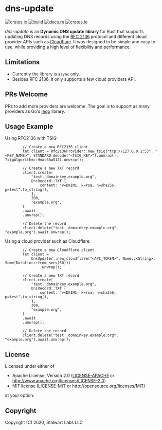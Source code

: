 # dns-update

[![crates.io](https://img.shields.io/crates/v/dns-update)](https://crates.io/crates/dns-update)
[![build](https://github.com/stalwartlabs/dns-update/actions/workflows/rust.yml/badge.svg)](https://github.com/stalwartlabs/dns-update/actions/workflows/rust.yml)
[![docs.rs](https://img.shields.io/docsrs/dns-update)](https://docs.rs/dns-update)
[![crates.io](https://img.shields.io/crates/l/dns-update)](http://www.apache.org/licenses/LICENSE-2.0)

_dns-update_ is an **Dynamic DNS update library** for Rust that supports updating DNS records using the [RFC 2136](https://datatracker.ietf.org/doc/html/rfc2136) protocol
and different cloud provider APIs such as [Cloudflare](https://www.cloudflare.com/). It was designed to be simple and easy to use, while providing a high level of flexibility
 and performance. 
 
## Limitations
 
- Currently the library is `async` only.
- Besides RFC 2136, it only supports a few cloud providers API. 

## PRs Welcome

PRs to add more providers are welcome. The goal is to support as many providers as Go's [lego](https://go-acme.github.io/lego/dns/) library.

## Usage Example

Using RFC2136 with TSIG:

```rust,ignore
        // Create a new RFC2136 client
        let client = Rfc2136Provider::new_tsig("tcp://127.0.0.1:53", "<KEY_NAME>", STANDARD.decode("<TSIG_KEY>").unwrap(), TsigAlgorithm::HmacSha512).unwrap();

        // Create a new TXT record
        client.create(
            "test._domainkey.example.org",
            DnsRecord::TXT {
                content: "v=DKIM1; k=rsa; h=sha256; p=test".to_string(),
            },
            300,
            "example.org",
        )
        .await
        .unwrap();

        // Delete the record
        client.delete("test._domainkey.example.org", "example.org").await.unwrap();
```

Using a cloud provider such as Cloudflare:

```rust,ignore
        // Create a new Cloudflare client
        let client =
            DnsUpdater::new_cloudflare("<API_TOKEN>", None::<String>, Some(Duration::from_secs(60)))
                .unwrap();

        // Create a new TXT record
        client.create(
            "test._domainkey.example.org",
            DnsRecord::TXT {
                content: "v=DKIM1; k=rsa; h=sha256; p=test".to_string(),
            },
            300,
            "example.org",
        )
        .await
        .unwrap();

        // Delete the record
        client.delete("test._domainkey.example.org", "example.org").await.unwrap();
```

## License

Licensed under either of

 * Apache License, Version 2.0 ([LICENSE-APACHE](LICENSE-APACHE) or http://www.apache.org/licenses/LICENSE-2.0)
 * MIT license ([LICENSE-MIT](LICENSE-MIT) or http://opensource.org/licenses/MIT)

at your option.

## Copyright

Copyright (C) 2020, Stalwart Labs LLC
